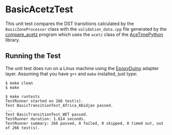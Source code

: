 # BasicAcetzTest

This unit test compares the DST transitions calculated by the
`BasicZoneProcessor` class with the `validation_data.cpp` file generated by the
[compare_acetz](../tools/compare_acetz) program which uses the `acetz` class of
the [AceTimePython](https://github.com/bxparks/AceTimePython) library.

## Running the Test

The unit test does run on a Linux machine using the
[EpoxyDuino](https://github.com/bxparks/EpoxyDuino) adapter layer.
Assuming that you have `g++` and `make` installed, just type:

```
$ make clean
$ make

$ make runtests
TestRunner started on 266 test(s).
Test BasicTransitionTest_Africa_Abidjan passed.
...
Test BasicTransitionTest_WET passed.
TestRunner duration: 1.614 seconds.
TestRunner summary: 266 passed, 0 failed, 0 skipped, 0 timed out, out of 266 test(s).
```
